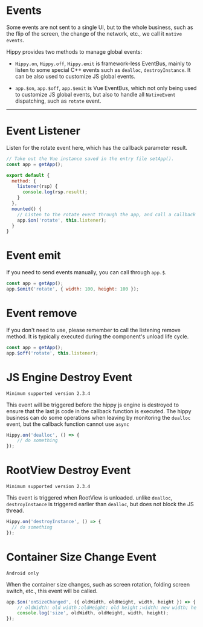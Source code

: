 # Events

Some events are not sent to a single UI, but to the whole business, such as the flip of the screen, the change of the network, etc., we call it `native events`.

Hippy provides two methods to manage global events:

+ `Hippy.on`, `Hippy.off`, `Hippy.emit` is framework-less EventBus, mainly to listen to some special C++ events such as `dealloc`, `destroyInstance`. It can be also used to customize JS global events.

+ `app.$on`, `app.$off`, `app.$emit` is Vue EventBus, which not only being used to customize JS global events, but also to handle all `NativeEvent` dispatching, such as `rotate` event.

---

# Event Listener

Listen for the rotate event here, which has the callback parameter result.

```js
// Take out the Vue instance saved in the entry file setApp().
const app = getApp();

export default {
  method: {
    listener(rsp) {
      console.log(rsp.result);
    }
  },
  mounted() {
    // Listen to the rotate event through the app, and call a callback through this.listener when the event occurs.
    app.$on('rotate', this.listener);
  }
}

```

# Event emit

If you need to send events manually, you can call through `app.$`.

```js
const app = getApp();
app.$emit('rotate', { width: 100, height: 100 });
```

# Event remove

If you don't need to use, please remember to call the listening remove method. It is typically executed during the component's unload life cycle.

```js
const app = getApp();
app.$off('rotate', this.listener);
```

# JS Engine Destroy Event

`Minimum supported version 2.3.4`

This event will be triggered before the hippy js engine is destroyed to ensure that the last js code in the callback function is executed. The hippy business can do some operations when leaving by monitoring the `dealloc` event, but the callback function cannot use `async`

```jsx
Hippy.on('dealloc', () => {
    // do something
});
```

# RootView Destroy Event

`Minimum supported version 2.3.4`

This event is triggered when RootView is unloaded. unlike `dealloc`,  `destroyInstance` is triggered earlier than `dealloc`, but does not block the JS thread.

```jsx
Hippy.on('destroyInstance', () => {
  // do something
});
```

# Container Size Change Event

`Android only`

When the container size changes, such as screen rotation, folding screen switch, etc., this event will be called.

```jsx
app.$on('onSizeChanged', ({ oldWidth, oldHeight, width, height }) => {
    // oldWidth: old width；oldHeight: old height；width: new width; height: new height
    console.log('size', oldWidth, oldHeight, width, height);
});
```
